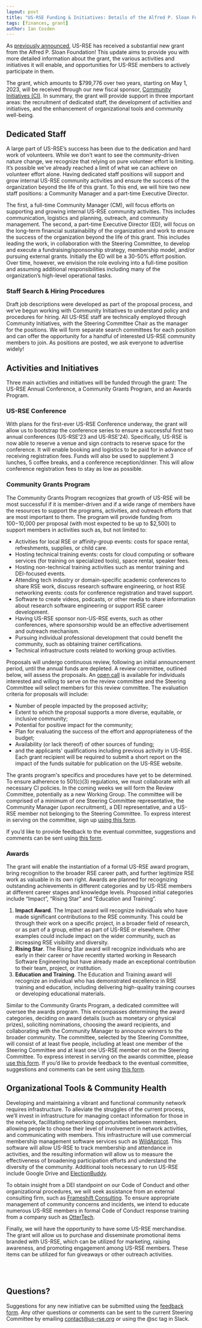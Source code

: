 ```yaml
---
layout: post
title: "US-RSE Funding & Initiatives: Details of the Alfred P. Sloan Foundation Grant"
tags: [finances, grant]
author: Ian Cosden
---
```


As [previously announced](https://us-rse.org/2023-03-27-grant-announcement/), US-RSE has received a substantial new grant from the Alfred P. Sloan Foundation! 
This update aims to provide you with more detailed information about the grant, the various activities and initiatives it will enable, and opportunities for US-RSE members to actively participate in them.

The grant, which amounts to $799,776 over two years, starting on May 1, 2023, will be received through our new fiscal sponsor, [Community Initiatives (CI)](https://communityin.org/). 
In summary, the grant will provide support in three important areas: the recruitment of dedicated staff, the development of activities and initiatives, and the enhancement of organizational tools and community well-being.

## Dedicated Staff

A large part of US-RSE’s success has been due to the dedication and hard work of volunteers. 
While we don’t want to see the community-driven nature change, we recognize that relying on pure volunteer effort is limiting. 
It’s possible we’ve already reached a limit of what we can achieve on volunteer effort alone. 
Having dedicated staff positions will support and grow internal US-RSE community activities and ensure the success of the organization beyond the life of this grant. 
To this end, we will hire two new staff positions: a Community Manager and a part-time Executive Director. 

The first, a full-time Community Manager (CM), will focus efforts on supporting and growing internal US-RSE community activities. 
This includes communication, logistics and planning, outreach, and community management. 
The second, a part-time Executive Director (ED), will focus on the long-term financial sustainability of the organization and work to ensure the success of the organization beyond the life of this grant. 
This includes leading the work, in collaboration with the Steering Committee, to develop and execute a fundraising/sponsorship strategy, membership model, and/or pursuing external grants. 
Initially the ED will be a 30-50% effort position. 
Over time, however, we envision the role evolving into a full-time position and assuming additional responsibilities including many of the organization’s high-level operational tasks. 

### Staff Search & Hiring Procedures

Draft job descriptions were developed as part of the proposal process, and we’ve begun working with Community Initiatives to understand policy and procedures for hiring. 
All US-RSE staff are technically employed through Community Initiatives, with the Steering Committee Chair as the manager for the positions. 
We will form separate search committees for each position and can offer the opportunity for a handful of interested US-RSE community members to join. 
As positions are posted, we ask everyone to advertise widely!

## Activities and Initiatives

Three main activities and initiatives will be funded through the grant: The US-RSE Annual Conference, a Community Grants Program, and an Awards Program. 

### US-RSE Conference

With plans for the first-ever US-RSE Conference underway, the grant will allow us to bootstrap the conference series to ensure a successful first two annual conferences (US-RSE’23 and US-RSE’24). 
Specifically, US-RSE is now able to reserve a venue and sign contracts to reserve space for the conference. 
It will enable booking and logistics to be paid for in advance of receiving registration fees. 
Funds will also be used to supplement 3 lunches, 5 coffee breaks, and a conference reception/dinner. 
This will allow conference registration fees to stay as low as possible. 

### Community Grants Program

The Community Grants Program recognizes that growth of US-RSE will be most successful if it is member-driven and if a wide range of members have the resources to support the programs, activities, and outreach efforts that are most important to them. 
The program will provide funding from $100-$10,000 per proposal (with most expected to be up to $2,500) to support members in activities such as, but not limited to:
* Activities for local RSE or affinity-group events: costs for space rental, refreshments, supplies, or child care.
* Hosting technical training events: costs for cloud computing or software services (for training on specialized tools), space rental, speaker fees.
* Hosting non-technical training activities such as mentor training and DEI-focused events.
* Attending tech industry or domain-specific academic conferences to share RSE work, discuss research software engineering, or host RSE networking events: costs for conference registration and travel support.
* Software to create videos, podcasts, or other media to share information about research software engineering or support RSE career development.
* Having US-RSE sponsor non-US-RSE events, such as other conferences, where sponsorship would be an effective advertisement and outreach mechanism. 
* Pursuing individual professional development that could benefit the community, such as obtaining trainer certifications.
* Technical infrastructure costs related to working group activities.

Proposals will undergo continuous review, following an initial announcement period, until the annual funds are depleted. 
A review committee, outlined below, will assess the proposals. 
An [open call](https://forms.gle/Wj7S6Su7Vv2s7UVD7) is available for individuals interested and willing to serve on the review committee and the Steering Committee will select members for this review committee. 
The evaluation criteria for proposals will include:
* Number of people impacted by the proposed activity;
* Extent to which the proposal supports a more diverse, equitable, or inclusive community;
* Potential for positive impact for the community;
* Plan for evaluating the success of the effort and appropriateness of the budget;
* Availability (or lack thereof) of other sources of funding;
* and the applicants' qualifications including previous activity in US-RSE. 
Each grant recipient will be required to submit a short report on the impact of the funds suitable for publication on the US-RSE website. 


The grants program's specifics and procedures have yet to be determined. 
To ensure adherence to 501(c)(3) regulations, we must collaborate with all necessary CI policies. 
In the coming weeks we will form the Review Committee, potentially as a new Working Group. 
The committee will be comprised of a minimum of one Steering Committee representative, the Community Manager (upon recruitment), a DEI representative, and a US-RSE member not belonging to the Steering Committee. 
To express interest in serving on the committee, sign up [using this form](https://forms.gle/Wj7S6Su7Vv2s7UVD7). 

If you’d like to provide feedback to the eventual committee, suggestions and comments can be sent using [this form](https://docs.google.com/forms/d/e/1FAIpQLSeaaHd3iR28R2t4_DU5vWJ8zgAuzUm51fOlPicEVsG2zDYq9w/viewform).

### Awards

The grant will enable the instantiation of a formal US-RSE award program, bring recognition to the broader RSE career path, and further legitimize RSE work as valuable in its own right. 
Awards are planned for recognizing outstanding achievements in different categories and by US-RSE members at different career stages and knowledge levels. 
Proposed initial categories include “Impact”, “Rising Star” and “Education and Training”.

1. **Impact Award**. The Impact award will recognize individuals who have made significant contributions to the RSE community. This could be through their work on a specific project, in a broader field of research, or as part of a group, either as part of US-RSE or elsewhere. Other examples could include impact on the wider community, such as increasing RSE visibility and diversity.
1. **Rising Star**. The Rising Star award will recognize individuals who are early in their career or have recently started working in Research Software Engineering but have already made an exceptional contribution to their team, project, or institution.
1. **Education and Training**. The Education and Training award will recognize an individual who has demonstrated excellence in RSE training and education, including delivering high-quality training courses or developing educational materials.


Similar to the Community Grants Program, a dedicated committee will oversee the awards program. 
This encompasses determining the award categories, deciding on award details (such as monetary or physical prizes), soliciting nominations, choosing the award recipients, and collaborating with the Community Manager to announce winners to the broader community.
The committee, selected by the Steering Committee, will consist of at least five people, including at least one member of the Steering Committee and at least one US-RSE member not on the Steering Committee. 
To express interest in serving on the awards committee, please [use this form](https://forms.gle/yPdB36NfY2KCHvXT7).
If you’d like to provide feedback to the eventual committee, suggestions and comments can be sent using [this form](https://docs.google.com/forms/d/e/1FAIpQLSeaaHd3iR28R2t4_DU5vWJ8zgAuzUm51fOlPicEVsG2zDYq9w/viewform).


## Organizational Tools & Community Health

Developing and maintaining a vibrant and functional community network requires infrastructure. 
To alleviate the struggles of the current process, we’ll invest in infrastructure for managing contact information for those in the network, facilitating networking opportunities between members, allowing people to choose their level of involvement in network activities, and communicating with members. 
This infrastructure will use commercial membership management software services such as [WildApricot](https://www.wildapricot.com/). 
This software will allow US-RSE to track membership and attendance in activities, and the resulting information will allow us to measure the effectiveness of broadening participation efforts and understand the diversity of the community. 
Additional tools necessary to run US-RSE include Google Drive and [ElectionBuddy](https://electionbuddy.com/).

To obtain insight from a DEI standpoint on our Code of Conduct and other organizational procedures, we will seek assistance from an external consulting firm, such as [Frameshift Consulting](https://frameshiftconsulting.com/). 
To ensure appropriate management of community concerns and incidents, we intend to educate numerous US-RSE members in formal Code of Conduct response training from a company such as [OtterTech](https://otter.technology/).

Finally, we will have the opportunity to have some US-RSE merchandise. 
The grant will allow us to purchase and disseminate promotional items branded with US-RSE, which can be utilized for marketing, raising awareness, and promoting engagement among US-RSE members. These items can be utilized for fun giveaways or other outreach activities.

<br>
<br>

## Questions? 

Suggestions for any new initiative can be submitted using the [feedback form](https://docs.google.com/forms/d/e/1FAIpQLSeaaHd3iR28R2t4_DU5vWJ8zgAuzUm51fOlPicEVsG2zDYq9w/viewform).
Any other questions or comments can be sent to the current Steering Committee by emailing [contact@us-rse.org](mailto:contact@us-rse.org) or using the @sc tag in Slack. 
